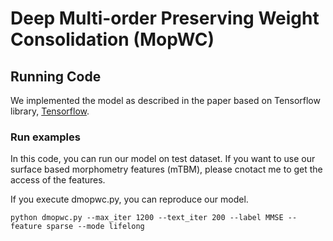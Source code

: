 # Deep Multi-order Preserving Weight Consolidation (MopWC)

## Running Code

We implemented the model as described in the paper based on Tensorflow library, [Tensorflow](https://www.tensorflow.org/).



### Run examples

In this code, you can run our model on test dataset. If you want to use our surface based morphometry features (mTBM), please cnotact me to get the access of the features. 

If you execute dmopwc.py, you can reproduce our model.  

```
python dmopwc.py --max_iter 1200 --text_iter 200 --label MMSE --feature sparse --mode lifelong
```
